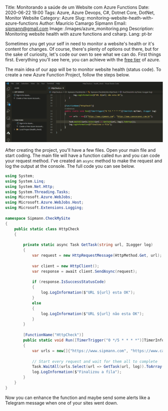 Title: Monitorando a saúde de um Website com Azure Functions
Date: 2020-06-22 19:00
Tags: Azure, Azure Devops, C#, Dotnet Core, DotNet, Monitor Website
Category: Azure
Slug: monitoring-website-heath-with-azure-functions
Author: Maurício Camargo Sipmann
Email: sipmann@gmail.com
Image: /images/azure_monitoring.png
Description: Monitoring website health with azure functions and csharp.
Lang: pt-br

Sometimes you get your self in need to monitor a website's health or it's content for changes. Of course, there's plenty of options out there, but for the sake of curiosity, let's code our own to see what we can do. First things first. Everything you'll see here, you can achieve with the [free tier](https://azure.microsoft.com/free/) of azure.

The main idea of our app will be to monitor website health (status code). To create a new Azure Function Project, follow the steps below.

![Steps to create a azure function project](/images/azure_functions.gif)

After creating the project, you'll have a few files. Open your main file and start coding. The main file will have a function called `Run`  and you can code your request method. I've created an `async` method to make the request and log the output at the console. The full code you can see below.

```c#
using System;
using System.Linq;
using System.Net.Http;
using System.Threading.Tasks;
using Microsoft.Azure.WebJobs;
using Microsoft.Azure.WebJobs.Host;
using Microsoft.Extensions.Logging;

namespace Sipmann.CheckMySite
{
    public static class HttpCheck
    {

        private static async Task GetTask(string url, ILogger log)
        {
            var request = new HttpRequestMessage(HttpMethod.Get, url);

            var client = new HttpClient();
            var response = await client.SendAsync(request);

            if (response.IsSuccessStatusCode)
            {
                log.LogInformation($"URL ${url} esta OK");
            }
            else
            {
                log.LogInformation($"URL ${url} não esta OK");
            }
        }

        [FunctionName("HttpCheck")]
        public static void Run([TimerTrigger("0 */5 * * * *")]TimerInfo myTimer, ILogger log)
        {
            var urls = new[]{"https://www.sipmann.com", "https://www.canezecanez.com.br"};
		
            // Start every request and wait for them all to complete
            Task.WaitAll(urls.Select(url => GetTask(url, log)).ToArray());
            log.LogInformation($"Finalizou a fila");
        }
    }
}
```

Now you can enhance the function and maybe send some alerts like a Telegram message when one of your sites went down.